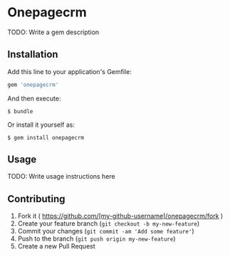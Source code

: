 # Onepagecrm

TODO: Write a gem description

## Installation

Add this line to your application's Gemfile:

```ruby
gem 'onepagecrm'
```

And then execute:

    $ bundle

Or install it yourself as:

    $ gem install onepagecrm

## Usage

TODO: Write usage instructions here

## Contributing

1. Fork it ( https://github.com/[my-github-username]/onepagecrm/fork )
2. Create your feature branch (`git checkout -b my-new-feature`)
3. Commit your changes (`git commit -am 'Add some feature'`)
4. Push to the branch (`git push origin my-new-feature`)
5. Create a new Pull Request
